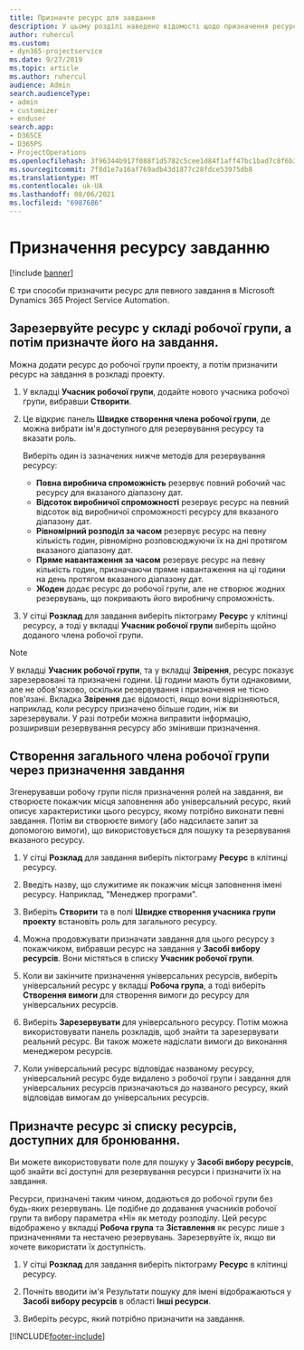 ```yaml
---
title: Призначте ресурс для завдання
description: У цьому розділі наведено відомості щодо призначення ресурсів до завдання.
author: ruhercul
ms.custom:
- dyn365-projectservice
ms.date: 9/27/2019
ms.topic: article
ms.author: ruhercul
audience: Admin
search.audienceType:
- admin
- customizer
- enduser
search.app:
- D365CE
- D365PS
- ProjectOperations
ms.openlocfilehash: 3f96344b917f088f1d5782c5cee1d84f1aff47bc1bad7c8f6b33307d1df340fa
ms.sourcegitcommit: 7f8d1e7a16af769adb43d1877c28fdce53975db8
ms.translationtype: MT
ms.contentlocale: uk-UA
ms.lasthandoff: 08/06/2021
ms.locfileid: "6987686"
---
```

# <a name="assign-a-resource-to-a-task"></a>Призначення ресурсу завданню

[!include [banner](../includes/psa-now-project-operations.md)]

Є три способи призначити ресурс для певного завдання в Microsoft Dynamics 365 Project Service Automation.

## <a name="book-a-resource-as-a-team-member-and-then-assign-the-resource-to-a-task"></a>Зарезервуйте ресурс у складі робочої групи, а потім призначте його на завдання.

Можна додати ресурс до робочої групи проекту, а потім призначити ресурс на завдання в розкладі проекту.

1. У вкладці **Учасник робочої групи**, додайте нового учасника робочої групи, вибравши **Створити**. 

2. Це відкриє панель **Швидке створення члена робочої групи**, де можна вибрати ім'я доступного для резервування ресурсу та вказати роль. 

    Виберіть один із зазначених нижче методів для резервування ресурсу:

    - **Повна виробнича спроможність** резервує повний робочий час ресурсу для вказаного діапазону дат.
    - **Відсоток виробничої спроможності** резервує ресурс на певний відсоток від виробничої спроможності ресурсу для вказаного діапазону дат.
    - **Рівномірний розподіл за часом** резервує ресурс на певну кількість годин, рівномірно розповсюджуючи їх на дні протягом вказаного діапазону дат.
    - **Пряме навантаження за часом** резервує ресурс на певну кількість годин, призначаючи пряме навантаження на ці години на день протягом вказаного діапазону дат.
    - **Жоден** додає ресурс до робочої групи, але не створює жодних резервувань, що покривають його виробничу спроможність.

3. У сітці **Розклад** для завдання виберіть піктограму **Ресурс** у клітинці ресурсу, а тоді у вкладці **Учасник робочої групи** виберіть щойно доданого члена робочої групи. 

> [!NOTE]
> У вкладці **Учасник робочої групи**, та у вкладці **Звірення**, ресурс показує зарезервовані та призначені години. Ці години мають бути однаковими, але не обов'язково, оскільки резервування і призначення не тісно пов'язані. Вкладка **Звірення** дає відомості, якщо вони відрізняються, наприклад, коли ресурсу призначено більше годин, ніж ви зарезервували. У разі потреби можна виправити інформацію, розширивши резервування ресурсу або змінивши призначення.

## <a name="create-a-generic-team-member-through-task-assignment"></a>Створення загального члена робочої групи через призначення завдання

Згенерувавши робочу групи після призначення ролей на завдання, ви створюєте покажчик місця заповнення або універсальний ресурс, який описує характеристики цього ресурсу, якому потрібно виконати певні завдання. Потім ви створюєте вимогу (або надсилаєте запит за допомогою вимоги), що використовується для пошуку та резервування вказаного ресурсу.

1. У сітці **Розклад** для завдання виберіть піктограму **Ресурс** в клітинці ресурсу.

2. Введіть назву, що служитиме як покажчик місця заповнення імені ресурсу. Наприклад, "Менеджер програми".

3. Виберіть **Створити** та в полі **Швидке створення учасника групи проекту** встановіть роль для загального ресурсу.

4. Можна продовжувати призначати завдання для цього ресурсу з покажчиком, вибравши ресурс на завдання у **Засобі вибору ресурсів**. Вони містяться в списку **Учасник робочої групи**.

5. Коли ви закінчите призначення універсальних ресурсів, виберіть універсальний ресурс у вкладці **Робоча група**, а тоді виберіть **Створення вимоги** для створення вимоги до ресурсу для універсальних ресурсів.

6. Виберіть **Зарезервувати** для універсального ресурсу. Потім можна використовувати панель розкладів, щоб знайти та зарезервувати реальний ресурс. Ви також можете надіслати вимоги до виконання менеджером ресурсів.

7. Коли універсальний ресурс відповідає названому ресурсу, універсальний ресурс буде видалено з робочої групи і завдання для універсальних ресурсів призначаються до названого ресурсу, який відповідав вимогам до універсальних ресурсів.

## <a name="assign-a-named-resource-from-the-list-of-all-bookable-resources"></a>Призначте ресурс зі списку ресурсів, доступних для бронювання.

Ви можете використовувати поле для пошуку у **Засобі вибору ресурсів**, щоб знайти всі доступні для резервування ресурси і призначити їх на завдання.

Ресурси, призначені таким чином, додаються до робочої групи без будь-яких резервувань. Це подібне до додавання учасників робочої групи та вибору параметра «Ні» як методу розподілу. Цей ресурс відображено у вкладці **Робоча група** та **Зіставлення** як ресурс лише з призначеннями та нестачею резервувань. Зарезервуйте їх, якщо ви хочете використати їх доступність.

1. У сітці **Розклад** для завдання виберіть піктограму **Ресурс** в клітинці ресурсу.

2. Почніть вводити ім'я Результати пошуку для імені відображаються у **Засобі вибору ресурсів** в області **Інші ресурси**.

3. Виберіть ресурс, який потрібно призначити на завдання.



[!INCLUDE[footer-include](../includes/footer-banner.md)]